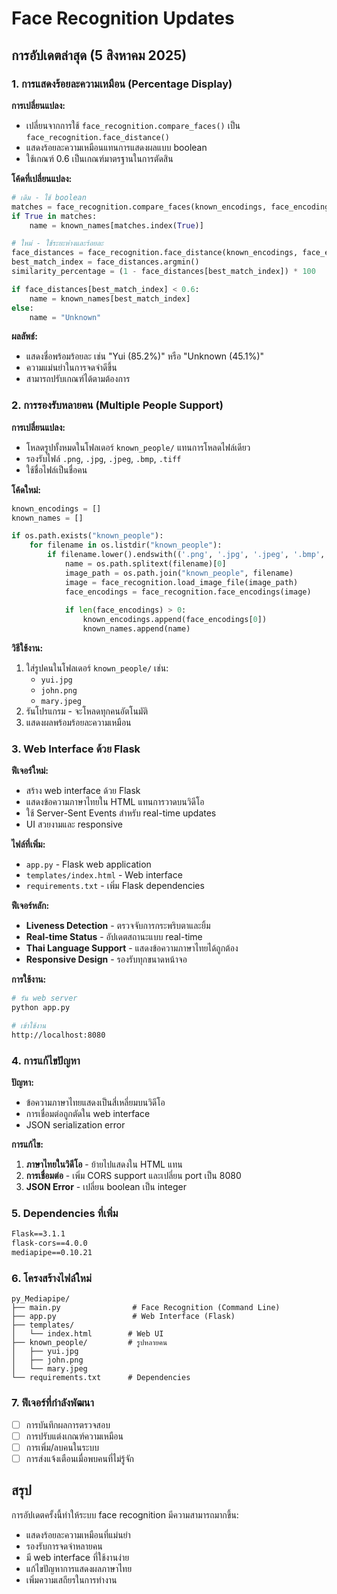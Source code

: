 # Face Recognition Updates

## การอัปเดตล่าสุด (5 สิงหาคม 2025)

### 1. การแสดงร้อยละความเหมือน (Percentage Display)

**การเปลี่ยนแปลง:**
- เปลี่ยนจากการใช้ `face_recognition.compare_faces()` เป็น `face_recognition.face_distance()`
- แสดงร้อยละความเหมือนแทนการแสดงผลแบบ boolean
- ใช้เกณฑ์ 0.6 เป็นเกณฑ์มาตรฐานในการตัดสิน

**โค้ดที่เปลี่ยนแปลง:**
```python
# เดิม - ใช้ boolean
matches = face_recognition.compare_faces(known_encodings, face_encoding)
if True in matches:
    name = known_names[matches.index(True)]

# ใหม่ - ใช้ระยะห่างและร้อยละ
face_distances = face_recognition.face_distance(known_encodings, face_encoding)
best_match_index = face_distances.argmin()
similarity_percentage = (1 - face_distances[best_match_index]) * 100

if face_distances[best_match_index] < 0.6:
    name = known_names[best_match_index]
else:
    name = "Unknown"
```

**ผลลัพธ์:**
- แสดงชื่อพร้อมร้อยละ เช่น "Yui (85.2%)" หรือ "Unknown (45.1%)"
- ความแม่นยำในการจดจำดีขึ้น
- สามารถปรับเกณฑ์ได้ตามต้องการ

### 2. การรองรับหลายคน (Multiple People Support)

**การเปลี่ยนแปลง:**
- โหลดรูปทั้งหมดในโฟลเดอร์ `known_people/` แทนการโหลดไฟล์เดียว
- รองรับไฟล์ `.png`, `.jpg`, `.jpeg`, `.bmp`, `.tiff`
- ใช้ชื่อไฟล์เป็นชื่อคน

**โค้ดใหม่:**
```python
known_encodings = []
known_names = []

if os.path.exists("known_people"):
    for filename in os.listdir("known_people"):
        if filename.lower().endswith(('.png', '.jpg', '.jpeg', '.bmp', '.tiff')):
            name = os.path.splitext(filename)[0]
            image_path = os.path.join("known_people", filename)
            image = face_recognition.load_image_file(image_path)
            face_encodings = face_recognition.face_encodings(image)
            
            if len(face_encodings) > 0:
                known_encodings.append(face_encodings[0])
                known_names.append(name)
```

**วิธีใช้งาน:**
1. ใส่รูปคนในโฟลเดอร์ `known_people/` เช่น:
   - `yui.jpg`
   - `john.png`
   - `mary.jpeg`
2. รันโปรแกรม - จะโหลดทุกคนอัตโนมัติ
3. แสดงผลพร้อมร้อยละความเหมือน

### 3. Web Interface ด้วย Flask

**ฟีเจอร์ใหม่:**
- สร้าง web interface ด้วย Flask
- แสดงข้อความภาษาไทยใน HTML แทนการวาดบนวิดีโอ
- ใช้ Server-Sent Events สำหรับ real-time updates
- UI สวยงามและ responsive

**ไฟล์ที่เพิ่ม:**
- `app.py` - Flask web application
- `templates/index.html` - Web interface
- `requirements.txt` - เพิ่ม Flask dependencies

**ฟีเจอร์หลัก:**
- **Liveness Detection** - ตรวจจับการกระพริบตาและยิ้ม
- **Real-time Status** - อัปเดตสถานะแบบ real-time
- **Thai Language Support** - แสดงข้อความภาษาไทยได้ถูกต้อง
- **Responsive Design** - รองรับทุกขนาดหน้าจอ

**การใช้งาน:**
```bash
# รัน web server
python app.py

# เข้าใช้งาน
http://localhost:8080
```

### 4. การแก้ไขปัญหา

**ปัญหา:**
- ข้อความภาษาไทยแสดงเป็นสี่เหลี่ยมบนวิดีโอ
- การเชื่อมต่อถูกตัดใน web interface
- JSON serialization error

**การแก้ไข:**
1. **ภาษาไทยในวิดีโอ** - ย้ายไปแสดงใน HTML แทน
2. **การเชื่อมต่อ** - เพิ่ม CORS support และเปลี่ยน port เป็น 8080
3. **JSON Error** - เปลี่ยน boolean เป็น integer

### 5. Dependencies ที่เพิ่ม

```txt
Flask==3.1.1
flask-cors==4.0.0
mediapipe==0.10.21
```

### 6. โครงสร้างไฟล์ใหม่

```
py_Mediapipe/
├── main.py                # Face Recognition (Command Line)
├── app.py                 # Web Interface (Flask)
├── templates/
│   └── index.html        # Web UI
├── known_people/         # รูปหลายคน
│   ├── yui.jpg
│   ├── john.png
│   └── mary.jpeg
└── requirements.txt      # Dependencies
```

### 7. ฟีเจอร์ที่กำลังพัฒนา

- [ ] การบันทึกผลการตรวจสอบ
- [ ] การปรับแต่งเกณฑ์ความเหมือน
- [ ] การเพิ่ม/ลบคนในระบบ
- [ ] การส่งแจ้งเตือนเมื่อพบคนที่ไม่รู้จัก

## สรุป

การอัปเดตครั้งนี้ทำให้ระบบ face recognition มีความสามารถมากขึ้น:
- แสดงร้อยละความเหมือนที่แม่นยำ
- รองรับการจดจำหลายคน
- มี web interface ที่ใช้งานง่าย
- แก้ไขปัญหาการแสดงผลภาษาไทย
- เพิ่มความเสถียรในการทำงาน 